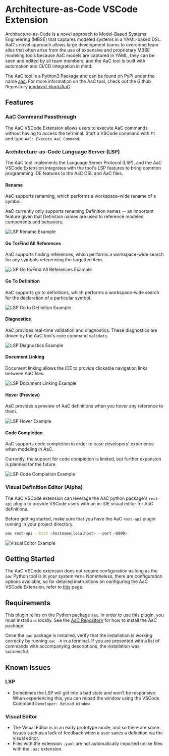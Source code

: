 # Architecture-as-Code VSCode Extension

Architecture-as-Code is a novel approach to Model-Based Systems Engineering (MBSE) that captures modeled systems in a YAML-based DSL. AaC's novel approach allows large development teams to overcome team silos that often arise from the use of expensive and proprietary MBSE modeling tools because AaC models are captured in YAML, they can be seen and edited by all team members, and the AaC tool is built with automation and CI/CD integration in mind.

The AaC tool is a Python3 Package and can be found on PyPI under the name [aac](https://pypi.org/project/aac/). For more information on the AaC tool, check out the Github Repository [jondavid-black/AaC](https://github.com/jondavid-black/AaC).

## Features


### AaC Command Passthrough

The AaC VSCode Extension allows users to execute AaC commands without having to access the terminal. Start a VSCode command with `F1` and type `AaC: Execute AaC Command`.


### Architecture-as-Code Language Server (LSP)

The AaC tool implements the Language Server Protocol (LSP), and the AaC VSCode Extension integrates with the tool's LSP features to bring common programming IDE features to the AaC DSL and AaC files.

#### Rename

AaC supports renaming, which performs a workspace-wide rename of a symbol.

AaC currently only supports renaming Definition names -- an important feature given that Definition names are used to reference modeled components and behaviors.

![LSP Rename Example](./images/readme/aac_lsp_rename.gif)

#### Go To/Find All References

AaC supports finding references, which performs a workspace-wide search for any symbols referencing the targetted item.

![LSP Go to/Find All References Example](./images/readme/aac_lsp_find_all_references.gif)


#### Go To Definition

AaC supports go to definitions, which performs a workspace-wide search for the declaration of a particular symbol.

![LSP Go to Definition Example](./images/readme/aac_lsp_goto_definition.gif)


#### Diagnostics

AaC provides real-time validation and diagnostics. These diagnostics are driven by the AaC tool's core command `validate`.

![LSP Diagnostics Example](./images/readme/aac_lsp_diagnostics.gif)

#### Document Linking

Document linking allows the IDE to provide clickable navigation links between AaC files.

![LSP Document Linking Example](./images/readme/aac_lsp_document_link.gif)

#### Hover (Preview)

AaC provides a preview of AaC definitions when you hover any reference to them.

![LSP Hover Example](./images/readme/aac_lsp_hover.gif)

#### Code Completion

AaC supports code completion in order to ease developers' experience when modeling in AaC.

Currently, the support for code completion is limited, but further expansion is planned for the future.

![LSP Code Completion Example](./images/readme/aac_lsp_code_completion.gif)

### Visual Definition Editor (Alpha)

The AaC VSCode extension can leverage the AaC python package's `rest-api` plugin to provide VSCode users with an in-IDE visual editor for AaC definitions.

Before getting started, make sure that you have the AaC `rest-api` plugin running in your project directory.
```bash
aac rest-api --host <hostname|localhost> --port <8000>
```

![Visual Editor Example](./images/readme/aac_visual_editor.gif)

## Getting Started

The AaC VSCode extension does not require configuration as long as the `aac`
Python tool is in your system `PATH`. Nonetheless, there are configuration options
available, so for detailed instructions on configuring the AaC VSCode Extension,
refer to [this](https://jondavid-black.github.io/AaC/docs/vscode_extension) page.

## Requirements

This plugin relies on the Python package [`aac`](https://pypi.org/project/aac/).
In order to use this plugin, you must install `aac` locally. See the [AaC
Repository](https://github.com/jondavid-black/AaC#using-aac-to-model-your-system)
for how to install the AaC package.

Once the `aac` package is installed, verify that the installation is working
correctly by running `aac -h` in a terminal. If you are presented with a list of
commands with accompanying descriptions, the installation was successful.

## Known Issues

### LSP
* Sometimes the LSP will get into a bad state and won't be responsive. When experiencing this, you can reload the window using the VSCode Command `Developer: Reload Window`.

### Visual Editor
* The Visual Editor is in an early prototype mode, and so there are some issues such as a lack of feedback when a user saves a definition via the visual editor.
* Files with the extension `.yaml` are not automatically imported unlike files with the `.aac` extension.
